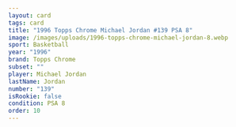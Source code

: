 ```yaml
---
layout: card
tags: card
title: "1996 Topps Chrome Michael Jordan #139 PSA 8"
image: /images/uploads/1996-topps-chrome-michael-jordan-8.webp
sport: Basketball
year: "1996"
brand: Topps Chrome
subset: ""
player: Michael Jordan
lastName: Jordan
number: "139"
isRookie: false
condition: PSA 8
order: 10
---
```

